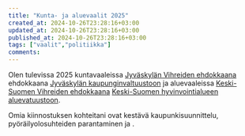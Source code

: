 ```yaml
---
title: "Kunta- ja aluevaalit 2025"
created_at: 2024-10-26T23:28:16+03:00
updated_at: 2024-10-26T23:28:16+03:00
published_at: 2024-10-26T23:28:16+03:00
tags: ["vaalit","politiikka"]
comments:
---
```

Olen tulevissa 2025 kuntavaaleissa [Jyväskylän Vihreiden ehdokkaana](https://jyvaskylanvihreat.fi/ehdokkaaksi-kuntavaaleihin-2025/) ehdokkaana [Jyväskylän kaupunginvaltuustoon](https://www.jyvaskyla.fi/paatoksenteko/kaupunginvaltuusto) ja aluevaaleissa [Keski-Suomen Vihreiden ehdokkaana](https://keskisuomenvihreat.fi/2024/09/26/keski-suomen-vihreat-nimesi-uusia-aluevaaliehdokkaita-2/) [Keski-Suomen hyvinvointialueen aluevatuustoon](https://www.hyvaks.fi/hyvinvointialue/paatoksenteko/aluevaltuusto).

Omia kiinnostuksen kohteitani ovat kestävä kaupunkisuunnittelu, pyöräilyolosuhteiden parantaminen ja .

<!--
<p>Alla tiivistetysti vaalirahoituksesta antamani <a href="https://www.puoluerahoitus.fi/extranet/fi/vaalit/KV2017/179/8087831c4d5fd8955ed40eee8c51b49a5f0f594d/E_EI_KV2017.html.stx?section=View">ennakkoilmoitus</a>.  Jyväskylässä ehdolla olevien ilmoitusten kertymistä voi seurata <a href="https://www.puoluerahoitus.fi/fi/index/vaalirahailmoituksia/ilmoituslistaus/KV2017/179.html">Puolue- ja vaalirahoitusvalvonnan sivuilla</a>.</p>
<table class="numeroita">
	<tr>
		<th>Kustannukset</th>
		<th class="textright">60 €</th>
	</tr>
	<tr>
		<td>&hellip;</td>
		<td style="text-align:right">0 €</td>
	</tr>
	<tr>
		<td>Muut kulut</td>
		<td style="text-align:right">60 €</td>
	</tr>
</table>
<table class="numeroita">
	<tr>
		<th>Rahoitus</th>
		<th class="textright">60 €</th>
	</tr>
	<tr>
		<td>Omat varat</td>
		<td style="text-align:right">60 €</td>
	</tr>
	<tr>
		<td>&hellip;</td>
		<td style="text-align:right">0 €</td>
	</tr>
</table>
<p>Kohta &#8220;Muut kulut&#8221; muodostuu Jyväskylän vihreiden ehdokasmaksusta, jolla katetaan mm. yhteismainonnan kulut.</p>
-->